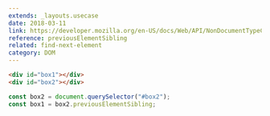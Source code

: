 ```yaml
---
extends: _layouts.usecase
date: 2018-03-11
link: https://developer.mozilla.org/en-US/docs/Web/API/NonDocumentTypeChildNode/previousElementSibling
reference: previousElementSibling
related: find-next-element
category: DOM
---
```


```html
<div id="box1"></div>
<div id="box2"></div>
```

```javascript
const box2 = document.querySelector("#box2");
const box1 = box2.previousElementSibling;
```
